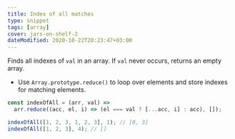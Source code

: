 ```yaml
---
title: Index of all matches
type: snippet
tags: [array]
cover: jars-on-shelf-2
dateModified: 2020-10-22T20:23:47+03:00
---
```


Finds all indexes of `val` in an array.
If `val` never occurs, returns an empty array.

- Use `Array.prototype.reduce()` to loop over elements and store indexes for matching elements.

```js
const indexOfAll = (arr, val) =>
  arr.reduce((acc, el, i) => (el === val ? [...acc, i] : acc), []);
```

```js
indexOfAll([1, 2, 3, 1, 2, 3], 1); // [0, 3]
indexOfAll([1, 2, 3], 4); // []
```
